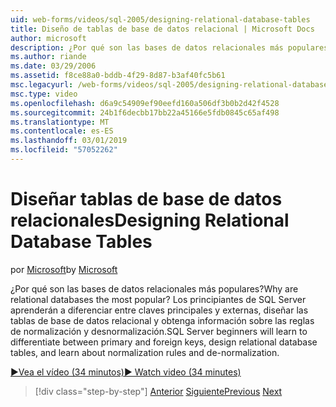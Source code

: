 ```yaml
---
uid: web-forms/videos/sql-2005/designing-relational-database-tables
title: Diseño de tablas de base de datos relacional | Microsoft Docs
author: microsoft
description: ¿Por qué son las bases de datos relacionales más populares? Los principiantes de SQL Server aprenderán a diferenciar entre las claves principales y externas, base de datos relacional del diseño...
ms.author: riande
ms.date: 03/29/2006
ms.assetid: f8ce88a0-bddb-4f29-8d87-b3af40fc5b61
msc.legacyurl: /web-forms/videos/sql-2005/designing-relational-database-tables
msc.type: video
ms.openlocfilehash: d6a9c54909ef90eefd160a506df3b0b2d42f4528
ms.sourcegitcommit: 24b1f6decbb17bb22a45166e5fdb0845c65af498
ms.translationtype: MT
ms.contentlocale: es-ES
ms.lasthandoff: 03/01/2019
ms.locfileid: "57052262"
---
```

<a name="designing-relational-database-tables"></a><span data-ttu-id="486a6-104">Diseñar tablas de base de datos relacionales</span><span class="sxs-lookup"><span data-stu-id="486a6-104">Designing Relational Database Tables</span></span>
====================
<span data-ttu-id="486a6-105">por [Microsoft](https://github.com/microsoft)</span><span class="sxs-lookup"><span data-stu-id="486a6-105">by [Microsoft](https://github.com/microsoft)</span></span>

<span data-ttu-id="486a6-106">¿Por qué son las bases de datos relacionales más populares?</span><span class="sxs-lookup"><span data-stu-id="486a6-106">Why are relational databases the most popular?</span></span> <span data-ttu-id="486a6-107">Los principiantes de SQL Server aprenderán a diferenciar entre claves principales y externas, diseñar las tablas de base de datos relacional y obtenga información sobre las reglas de normalización y desnormalización.</span><span class="sxs-lookup"><span data-stu-id="486a6-107">SQL Server beginners will learn to differentiate between primary and foreign keys, design relational database tables, and learn about normalization rules and de-normalization.</span></span>

[<span data-ttu-id="486a6-108">&#9654;Vea el vídeo (34 minutos)</span><span class="sxs-lookup"><span data-stu-id="486a6-108">&#9654; Watch video (34 minutes)</span></span>](https://channel9.msdn.com/Blogs/ASP-NET-Site-Videos/designing-relational-database-tables)

> [!div class="step-by-step"]
> <span data-ttu-id="486a6-109">[Anterior](more-about-column-data-types-and-other-properties.md)
> [Siguiente](manipulating-database-data.md)</span><span class="sxs-lookup"><span data-stu-id="486a6-109">[Previous](more-about-column-data-types-and-other-properties.md)
[Next](manipulating-database-data.md)</span></span>
